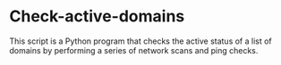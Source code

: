# Check-active-domains
This script is a Python program that checks the active status of a list of domains by performing a series of network scans and ping checks.
